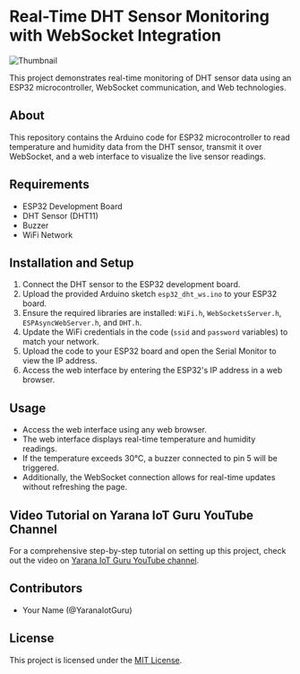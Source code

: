 # Real-Time DHT Sensor Monitoring with WebSocket Integration

![Thumbnail](http://img.youtube.com/vi/gOhSKx6GzaU/sddefault.jpg)

This project demonstrates real-time monitoring of DHT sensor data using an ESP32 microcontroller, WebSocket communication, and Web technologies.

## About
This repository contains the Arduino code for ESP32 microcontroller to read temperature and humidity data from the DHT sensor, transmit it over WebSocket, and a web interface to visualize the live sensor readings.

## Requirements
- ESP32 Development Board
- DHT Sensor (DHT11)
- Buzzer
- WiFi Network

## Installation and Setup
1. Connect the DHT sensor to the ESP32 development board.
2. Upload the provided Arduino sketch `esp32_dht_ws.ino` to your ESP32 board.
3. Ensure the required libraries are installed: `WiFi.h`, `WebSocketsServer.h`, `ESPAsyncWebServer.h`, and `DHT.h`.
4. Update the WiFi credentials in the code (`ssid` and `password` variables) to match your network.
5. Upload the code to your ESP32 board and open the Serial Monitor to view the IP address.
6. Access the web interface by entering the ESP32's IP address in a web browser.

## Usage
- Access the web interface using any web browser.
- The web interface displays real-time temperature and humidity readings.
- If the temperature exceeds 30°C, a buzzer connected to pin 5 will be triggered.
- Additionally, the WebSocket connection allows for real-time updates without refreshing the page.

## Video Tutorial on Yarana IoT Guru YouTube Channel
For a comprehensive step-by-step tutorial on setting up this project, check out the video on [Yarana IoT Guru YouTube channel](https://youtu.be/gOhSKx6GzaU).

## Contributors
- Your Name (@YaranaIotGuru)

## License
This project is licensed under the [MIT License](LICENSE).
